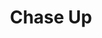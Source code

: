 ---
title: "Chase Up"
url: /karachi/chase-up-w33c-234-hassan-square-flyover-essa-nagri-eissa-nagri-karachi/
shop: department store
---